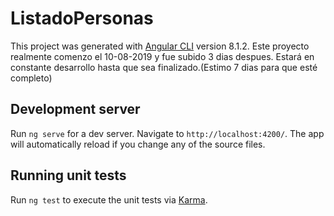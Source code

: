# ListadoPersonas

This project was generated with [Angular CLI](https://github.com/angular/angular-cli) version 8.1.2.
Este proyecto realmente comenzo el 10-08-2019 y fue subido 3 dias despues. Estará en constante desarrollo hasta que sea finalizado.(Estimo 7 dias para que esté completo)

## Development server

Run `ng serve` for a dev server. Navigate to `http://localhost:4200/`. The app will automatically reload if you change any of the source files.

## Running unit tests

Run `ng test` to execute the unit tests via [Karma](https://karma-runner.github.io).
